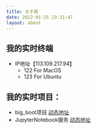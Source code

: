 ```yaml
---
title: 关于我
date: 2022-01-25 23:31:47
layout: about
---
```


## 我的实时终端
- IP地址【113.109.217.94】 
  - 122 For MacOS 
  - 123 For Ubuntu

## 我的实时项目：
- big_boot项目 [动态地址](http://113.109.217.94:19000/big_boot/)
- JupyterNotebook服务 [动态地址](http://113.109.217.94:18999)
